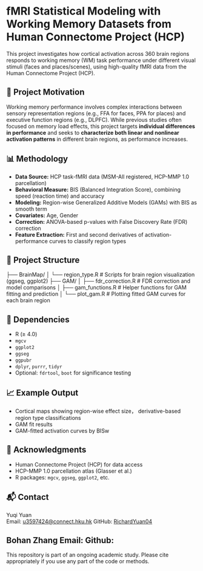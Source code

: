 # fMRI Statistical Modeling with Working Memory Datasets from Human Connectome Project (HCP)

This project investigates how cortical activation across 360 brain regions responds to working memory (WM) task performance under different visual stimuli (faces and places/scenes), using high-quality fMRI data from the Human Connectome Project (HCP).

## 🧠 Project Motivation

Working memory performance involves complex interactions between sensory representation regions (e.g., FFA for faces, PPA for places) and executive function regions (e.g., DLPFC). While previous studies often focused on memory load effects, this project targets **individual differences in performance** and seeks to **characterize both linear and nonlinear activation patterns** in different brain regions, as performance increases.

## 📊 Methodology

- **Data Source:** HCP task-fMRI data (MSM-All registered, HCP-MMP 1.0 parcellation)
- **Behavioral Measure:** BIS (Balanced Integration Score), combining speed (reaction time) and accuracy
- **Modeling:** Region-wise Generalized Additive Models (GAMs) with BIS as smooth term
- **Covariates:** Age, Gender
- **Correction:** ANOVA-based p-values with False Discovery Rate (FDR) correction
- **Feature Extraction:** First and second derivatives of activation-performance curves to classify region types

## 📁 Project Structure

├── BrainMap/
│ └── region_type.R # Scripts for brain region visualization (ggseg, ggplot2)
├── GAM/
│ ├── fdr_correction.R # FDR correction and model comparisons
│ ├── gam_functions.R # Helper functions for GAM fitting and prediction
│ └── plot_gam.R # Plotting fitted GAM curves for each brain region



## 📌 Dependencies

- R (≥ 4.0)
- `mgcv`
- `ggplot2`
- `ggseg`
- `ggpubr`
- `dplyr`, `purrr`, `tidyr`
- Optional: `fdrtool`, `boot` for significance testing

## 📈 Example Output

- Cortical maps showing region-wise effect size， derivative-based region type classifications
- GAM fit results
- GAM-fitted activation curves by BISw
  

## 🙏 Acknowledgments

- Human Connectome Project (HCP) for data access
- HCP-MMP 1.0 parcellation atlas (Glasser et al.)
- R packages: `mgcv`, `ggseg`, `ggplot2`, etc.

## 📬 Contact

Yuqi Yuan  
Email: u3597424@connect.hku.hk
GitHub: [RichardYuan04](https://github.com/RichardYuan04)

Bohan Zhang
Email:
Github:
---

This repository is part of an ongoing academic study. Please cite appropriately if you use any part of the code or methods.

